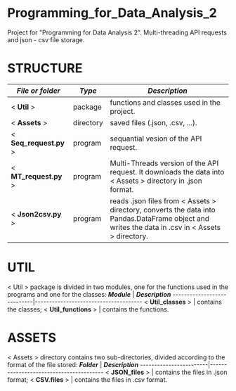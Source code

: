 # Programming_for_Data_Analysis_2
Project for "Programming for Data Analysis 2". Multi-threading API requests and json - csv file storage.


# STRUCTURE
_**File or folder**_          | _**Type**_ | _**Description**_
------------------------------|------------|------------------------------------------------------------
< **Util** >                  | package    | functions and classes used in the project.
< **Assets** >                | directory  | saved files (.json, .csv, ...).
< **Seq_request.py** >        | program    | sequantial vesion of the API request.
< **MT_request.py** >         | program    | Multi-Threads version of the API request. It downloads the data into < Assets > directory in .json format.
< **Json2csv.py** >           | program    | reads .json files from < Assets > directory, converts the data into Pandas.DataFrame object and writes the data in .csv in < Assets > directory.

# UTIL
< Util > package is divided in two modules, one for the functions used in the programs and one for the classes:
_**Module**_                | _**Description**_
----------------------------|--------------------------------------
< **Util_classes** >        | contains the classes;
< **Util_functions** >      | contains the functions.

# ASSETS
< Assets > directory contains two sub-directories, divided according to the format of the file stored:
_**Folder**_            | _**Description**_
------------------------|----------------------------------------
< **JSON_files** >      | contains the files in .json format;
< **CSV.files** >       | contains the files in .csv format.

